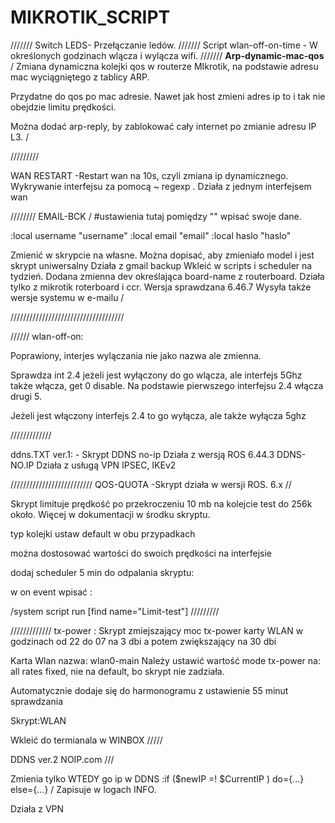 # MIKROTIK_SCRIPT
///////
Switch LEDS- Przełączanie ledów.
///////
Script wlan-off-on-time - W określonych godzinach wlącza i wylącza wifi.
///////
<b>Arp-dynamic-mac-qos</b> / Zmiana dynamiczna kolejki qos w routerze MIkrotik, na podstawie adresu mac wyciągniętego z tablicy ARP.

Przydatne do qos po mac adresie.
Nawet jak host zmieni adres ip to i tak nie obejdzie limitu prędkości.

Można dodać arp-reply, by zablokować cały internet po zmianie adresu IP L3. /

/////////

WAN RESTART  -Restart wan na 10s, czyli zmiana ip dynamicznego. Wykrywanie interfejsu za pomocą ~ regexp . Działa z jednym interfejsem wan 

////////
EMAIL-BCK / #ustawienia tutaj pomiędzy "" wpisać swoje dane.

:local username "username"
:local email "email"
:local haslo "haslo"

Zmienić w skrypcie na własne.
Można dopisać, aby zmieniało model i jest skrypt uniwersalny
Działa z gmail backup
Wkleić w scripts i scheduler na tydzień.
Dodana zmienna dev określająca board-name z routerboard.
Działa tylko z mikrotik roterboard i ccr. Wersja sprawdzana 6.46.7
Wysyła także wersje systemu w e-mailu /


////////////////////////////////////


//////
wlan-off-on:


Poprawiony, interjes wylączania nie jako nazwa ale zmienna.

Sprawdza int 2.4 jeżeli jest wyłączony do go wlącza, ale interfejs 5Ghz także włącza, get 0 disable. Na podstawie pierwszego interfejsu 2.4 włącza drugi 5.

Jeżeli jest włączony interfejs 2.4 to go wyłącza, ale także wyłącza 5ghz 


/////////////


ddns.TXT ver.1: - Skrypt DDNS no-ip
Działa z wersją ROS 6.44.3
DDNS-NO.IP
Działa z usługą VPN IPSEC, IKEv2 


//////////////////////////
QOS-QUOTA -Skrypt działa w wersji ROS. 6.x //

Skrypt limituje prędkość po przekroczeniu 10 mb na kolejcie test do 256k około. Więcej w dokumentacji w środku skryptu.

typ kolejki ustaw default w obu przypadkach

można dostosować wartości do swoich prędkości na interfejsie

dodaj scheduler 5 min do odpalania skryptu:

w on event wpisać :

/system script run [find name="Limit-test"] /////////


/////////////
tx-power : Skrypt zmiejszający moc tx-power karty WLAN w godzinach od 22 do 07 na 3 dbi a potem zwiększający na 30 dbi

Karta Wlan nazwa: wlan0-main
Należy ustawić wartość mode tx-power na: all rates fixed, nie na default, bo skrypt nie zadziała.

Automatycznie dodaje się do harmonogramu z
ustawienie 55 minut sprawdzania

Skrypt:WLAN

Wkleić do termianala w WINBOX /////

DDNS ver.2  NOIP.com ///


Zmienia tylko WTEDY go ip w DDNS 
:if ($newIP =! $CurrentIP ) do={...} else={...} / Zapisuje w logach INFO.

Działa z  VPN  
